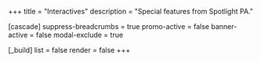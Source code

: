 +++
title = "Interactives"
description = "Special features from Spotlight PA."

[cascade]
suppress-breadcrumbs = true
promo-active = false
banner-active = false
modal-exclude = true

[_build]
list = false
render = false
+++
